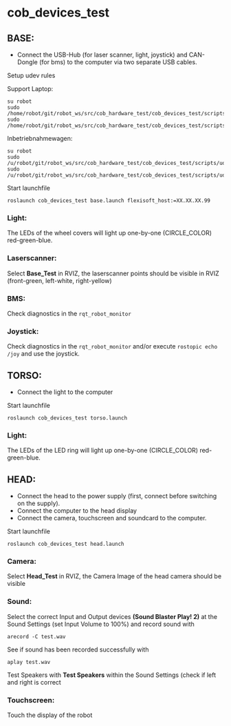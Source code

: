 cob_devices_test
=================


## BASE:
- Connect the USB-Hub (for laser scanner, light, joystick) and CAN-Dongle (for bms) to the computer via two separate USB cables. 

Setup udev rules

Support Laptop:
```
su robot
sudo /home/robot/git/robot_ws/src/cob_hardware_test/cob_devices_test/scripts/udev_joy.sh
sudo /home/robot/git/robot_ws/src/cob_hardware_test/cob_devices_test/scripts/udev_s300.sh
```

Inbetriebnahmewagen:
```
su robot
sudo /u/robot/git/robot_ws/src/cob_hardware_test/cob_devices_test/scripts/udev_joy.sh
sudo /u/robot/git/robot_ws/src/cob_hardware_test/cob_devices_test/scripts/udev_s300.sh
```

Start launchfile

```roslaunch cob_devices_test base.launch flexisoft_host:=XX.XX.XX.99```

### Light:
The LEDs of the wheel covers will light up one-by-one (CIRCLE_COLOR) red-green-blue.

### Laserscanner:
Select **Base_Test** in RVIZ, the laserscanner points should be visible in RVIZ (front-green, left-white, right-yellow)

### BMS:
Check diagnostics in the `rqt_robot_monitor`

### Joystick:
Check diagnostics in the `rqt_robot_monitor` and/or execute `rostopic echo /joy` and use the joystick.


## TORSO:
- Connect the light to the computer

Start launchfile

```roslaunch cob_devices_test torso.launch```

### Light:
The LEDs of the LED ring will light up one-by-one (CIRCLE_COLOR) red-green-blue.


## HEAD:
- Connect the head to the power supply (first, connect before switching on the supply).
- Connect the computer to the head display
- Connect the camera, touchscreen and soundcard to the computer.

Start launchfile

```roslaunch cob_devices_test head.launch```

### Camera:
Select **Head_Test** in RVIZ, the Camera Image of the head camera should be visible

### Sound: 
Select the correct Input and Output devices **(Sound Blaster Play! 2)** at the Sound Settings (set Input Volume to 100%)
and record sound with 

```arecord -C test.wav```

See if sound has been recorded successfully with

```aplay test.wav```

Test Speakers with **Test Speakers** within the Sound Settings (check if left and right is correct

### Touchscreen:
Touch the display of the robot
